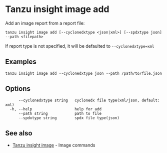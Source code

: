 # Tanzu insight image add

Add an image report from a report file:

```console
tanzu insight image add [--cyclonedxtype <json|xml>] [--spdxtype json] --path <filepath>
```
If report  type is not specified, it will be defaulted to `--cyclonedxtype=xml`

## <a id='examples'></a>Examples

```console
tanzu insight image add --cyclonedxtype json --path /path/to/file.json
```

## <a id='options'></a>Options

```console
      --cyclonedxtype string   cyclonedx file type(xml/json, default: xml)
  -h, --help                   help for add
      --path string            path to file
      --spdxtype string        spdx file type(json)
```

## <a id='see-also'></a>See also

* [Tanzu insight image](insight-image.md) - Image commands

